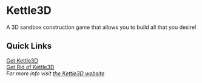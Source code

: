 Kettle3D
===
A 3D sandbox construction game that allows you to build all that you desire!

Quick Links
---
[Get Kettle3D](https://kettle3d.github.io/download)  
[Get Rid of Kettle3D](https://kettle3d.github.io/undownload)  
*For more info visit [the Kettle3D website](https://kettle3d.github.io/)*

